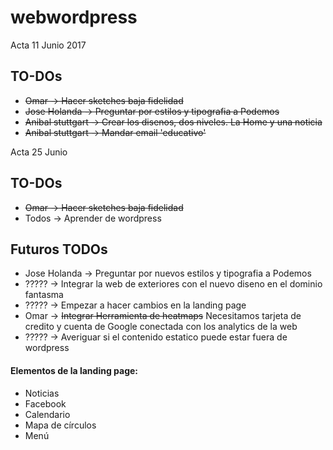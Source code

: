 # webwordpress

Acta 11 Junio 2017

## TO-DOs
 * ~~Omar -> Hacer sketches baja fidelidad~~
 * ~~Jose Holanda -> Preguntar por estilos y tipografia a Podemos~~
 * ~~Anibal stuttgart -> Crear los disenos, dos niveles. La Home y una noticia~~
 * ~~Anibal stuttgart -> Mandar email 'educativo'~~


Acta 25 Junio

## TO-DOs

 * ~~Omar -> Hacer sketches baja fidelidad~~
 * Todos -> Aprender de wordpress
 
## Futuros TODOs
 * Jose Holanda -> Preguntar por nuevos estilos y tipografia a Podemos
 * ????? -> Integrar la web de exteriores con el nuevo diseno en el dominio fantasma
 * ????? -> Empezar a hacer cambios en la landing page
 * Omar  -> ~~Integrar Herramienta de heatmaps~~ Necesitamos tarjeta de credito y cuenta de Google conectada con los analytics de la web
 * ????? -> Averiguar si el contenido estatico puede estar fuera de wordpress

#### Elementos de la landing page:

 * Noticias
 * Facebook
 * Calendario
 * Mapa de círculos
 * Menú
